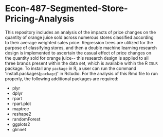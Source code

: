 # Econ-487-Segmented-Store-Pricing-Analysis
This repository includes an analysis of the impacts of price changes on the quantity of orange juice sold across numerous stores classified according to their average weighted sales price. Regression trees are utilized for the purpose of classifying stores, and then a double machine learning research design is implemented to ascertain the casual effect of price changes on the quantity sold for orange juice-- this research design is applied to all three brands present within the data set, which is available within the R `ISLR` package. To install any `package` in R, a user can run the command 'install.packages(`package`)' in Rstudio. For the analysis of this Rmd file to run properly, the following additional packages are required:

* plyr
* dplyr
* rpart
* rpart.plot
* maptree
* reshape2
* randomForest
* ggplots2
* glmnet
